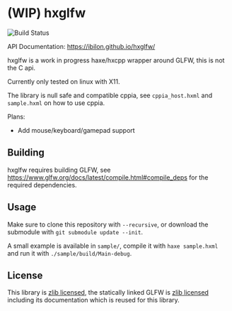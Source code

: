 # (WIP) hxglfw

![Build Status](https://github.com/ibilon/hxglfw/workflows/Main/badge.svg)

API Documentation: <https://ibilon.github.io/hxglfw/>

hxglfw is a work in progress haxe/hxcpp wrapper around GLFW, this is not the C api.

Currently only tested on linux with X11.

The library is null safe and compatible cppia, see `cppia_host.hxml` and `sample.hxml` on how to use cppia.

Plans:

* Add mouse/keyboard/gamepad support

## Building

hxglfw requires building GLFW, see <https://www.glfw.org/docs/latest/compile.html#compile_deps> for the required dependencies.

## Usage

Make sure to clone this repository with `--recursive`, or download the submodule with `git submodule update --init`.

A small example is available in `sample/`, compile it with `haxe sample.hxml` and run it with `./sample/build/Main-debug`.

## License

This library is [zlib licensed](https://github.com/ibilon/hxglfw/blob/LICENSE.md), the statically linked GLFW is [zlib licensed](https://github.com/glfw/glfw/blob/master/LICENSE.md) including its documentation which is reused for this library.
